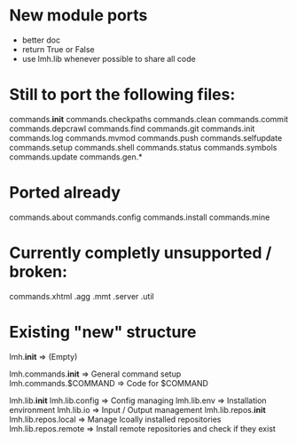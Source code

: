# New module ports

* better doc
* return True or False
* use lmh.lib whenever possible to share all code

# Still to port the following files:

commands.__init__
commands.checkpaths
commands.clean
commands.commit
commands.depcrawl
commands.find
commands.git
commands.init
commands.log
commands.mvmod
commands.push
commands.selfupdate
commands.setup
commands.shell
commands.status
commands.symbols
commands.update
commands.gen.*

# Ported already

commands.about
commands.config
commands.install
commands.mine

# Currently completly unsupported / broken: 

commands.xhtml
.agg
.mmt
.server
.util

# Existing "new" structure
lmh.__init__ => (Empty)

lmh.commands.__init__ => General command setup
lmh.commands.$COMMAND => Code for $COMMAND

lmh.lib.__init__
lmh.lib.config => Config managing
lmh.lib.env => Installation environment
lmh.lib.io => Input / Output management
lmh.lib.repos.__init__
lmh.lib.repos.local => Manage lcoally installed repositories
lmh.lib.repos.remote => Install remote repositories and check if they exist